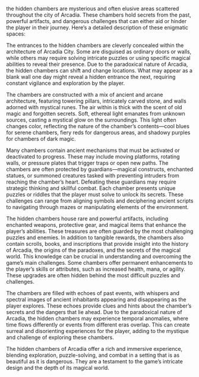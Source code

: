 the hidden chambers are mysterious and often elusive areas scattered throughout the city of Arcadia. These chambers hold secrets from the past, powerful artifacts, and dangerous challenges that can either aid or hinder the player in their journey. Here’s a detailed description of these enigmatic spaces:

The entrances to the hidden chambers are cleverly concealed within the architecture of Arcadia City. Some are disguised as ordinary doors or walls, while others may require solving intricate puzzles or using specific magical abilities to reveal their presence. Due to the paradoxical nature of Arcadia, the hidden chambers can shift and change locations. What may appear as a blank wall one day might reveal a hidden entrance the next, requiring constant vigilance and exploration by the player.

The chambers are constructed with a mix of ancient and arcane architecture, featuring towering pillars, intricately carved stone, and walls adorned with mystical runes. The air within is thick with the scent of old magic and forgotten secrets.
 Soft, ethereal light emanates from unknown sources, casting a mystical glow on the surroundings. This light often changes color, reflecting the nature of the chamber’s contents—cool blues for serene chambers, fiery reds for dangerous areas, and shadowy purples for chambers of dark magic.

 Many chambers contain ancient mechanisms that must be activated or deactivated to progress. These may include moving platforms, rotating walls, or pressure plates that trigger traps or open new paths.
 The chambers are often protected by guardians—magical constructs, enchanted statues, or summoned creatures tasked with preventing intruders from reaching the chamber’s heart. Defeating these guardians may require strategic thinking and skillful combat.
 Each chamber presents unique puzzles or riddles that the player must solve to unlock its secrets. These challenges can range from aligning symbols and deciphering ancient scripts to navigating through mazes or manipulating elements of the environment.


The hidden chambers house rare and powerful artifacts, including enchanted weapons, protective gear, and magical items that enhance the player’s abilities. These treasures are often guarded by the most challenging puzzles and enemies.
In addition to tangible rewards, the chambers also contain scrolls, books, and inscriptions that provide insight into the history of Arcadia, the origins of the paradoxes, and the secrets of the magical world. This knowledge can be crucial in understanding and overcoming the game’s main challenges.
Some chambers offer permanent enhancements to the player’s skills or attributes, such as increased health, mana, or agility. These upgrades are often hidden behind the most difficult puzzles and challenges.


The chambers are filled with echoes of past events, with whispers and spectral images of ancient inhabitants appearing and disappearing as the player explores. These echoes provide clues and hints about the chamber’s secrets and the dangers that lie ahead.
 Due to the paradoxical nature of Arcadia, the hidden chambers may experience temporal anomalies, where time flows differently or events from different eras overlap. This can create surreal and disorienting experiences for the player, adding to the mystique and challenge of exploring these chambers.

The hidden chambers of Arcadia offer a rich and immersive experience, blending exploration, puzzle-solving, and combat in a setting that is as beautiful as it is dangerous. They are a testament to the game’s intricate design and the depth of its magical world.